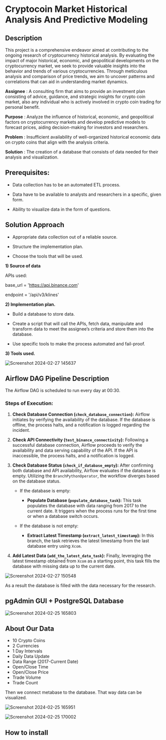 # Cryptocoin Market Historical Analysis And Predictive Modeling
## Description

This project is a comprehensive endeavor aimed at contributing to the ongoing research of cryptocurrency historical analysis. By evaluating the impact of major historical, economic, and geopolitical developments on the cryptocurrency market, we seek to provide valuable insights into the behavior and trends of various cryptocurrencies. Through meticulous analysis and comparison of price trends, we aim to uncover patterns and correlations that can aid in understanding market dynamics.

**Assignee** : A consulting firm that aims to provide an investment plan consisting of advice, guidance, and strategic insights for crypto coin market, also any individual who is actively involved in crypto coin trading for personal benefit.

**Purpose** : Analyze the influence of historical, economic, and geopolitical factors on cryptocurrency markets and develop predictive models to forecast prices, aiding decision-making for investors and researchers.

**Problem** : Insufficient availability of well-organized historical economic data on crypto coins that align with the analysis criteria.

**Solution** : The creation of a database that consists of data needed for their analysis and visualization.

## Prerequisites:

* Data collection has to be an automated ETL process.

* Data have to be available to analysts and researchers in a specific, given form.

* Ability to visualize data in the form of questions.

## Solution Approach

* Appropriate data collection out of a reliable source.
  
* Structure the implementation plan.
  
* Choose the tools that will be used.

**1) Source of data** 

APIs used:

base_url = 'https://api.binance.com'

endpoint = '/api/v3/klines'

**2) Implementation plan.** 

* Build a database to store data.

* Create a script that will call the APIs, fetch data, manipulate and transform data to meet the assignee’s criteria and store them into the database.

* Use specific tools to make the process automated and fail-proof.

**3) Tools used.**

![Screenshot 2024-02-27 145637](https://github.com/MikeMach94/Cryptocoin-Market-Historical-Analysis-And-Predictive-Modeling/assets/125815367/17572230-969c-4bd3-b74c-7a7232cda5cb)

## Airflow DAG Pipeline Description

The Airflow DAG is scheduled to run every day at 00:30.

### Steps of Execution:

1. **Check Database Connection (`check_database_connection`):** Airflow initiates by verifying the availability of the database. If the database is offline, the process halts, and a notification is logged regarding the incident.

2. **Check API Connectivity (`test_binance_connectivity`):** Following a successful database connection, Airflow proceeds to verify the availability and data serving capability of the API. If the API is inaccessible, the process halts, and a notification is logged.

3. **Check Database Status (`check_if_database_empty`):** After confirming both database and API availability, Airflow evaluates if the database is empty. Utilizing the `BranchPythonOperator`, the workflow diverges based on the database status.

    - If the database is empty:
        - **Populate Database (`populate_database_task`):** This task populates the database with data ranging from 2017 to the current date. It triggers when the process runs for the first time or when a database switch occurs.

    - If the database is not empty:
        - **Extract Latest Timestamp (`extract_latest_timestamp`):** In this branch, the task retrieves the latest timestamp from the last database entry using `Xcom`.

4. **Add Latest Data (`add_the_latest_data_task`):** Finally, leveraging the latest timestamp obtained from `Xcom` as a starting point, this task fills the database with missing data up to the current date.

![Screenshot 2024-02-27 150548](https://github.com/MikeMach94/Cryptocoin-Market-Historical-Analysis-And-Predictive-Modeling/assets/125815367/7150020d-2a8d-4650-9c7c-2bf8bd0a2592)

As a result the database is filled with the data necessary for the research.

## pgAdmin GUI + PostgreSQL Database

![Screenshot 2024-02-25 165803](https://github.com/MikeMach94/Cryptocoin-Market-Historical-Analysis-And-Predictive-Modeling/assets/125815367/be53a3bf-4abe-4e4d-b5a4-22356a324066)

## About Our Data

* 10 Crypto Coins
* 2 Currencies
* 1 Day Intervals
* Daily Data Update
* Data Range (2017-Current Date)
* Open/Close Time
* Open/Close Price
* Trade Volume
* Trade Count 

Then we connect metabase to the database. That way data can be visualized.

![Screenshot 2024-02-25 165951](https://github.com/MikeMach94/Cryptocoin-Market-Historical-Analysis-And-Predictive-Modeling/assets/125815367/b1695f9a-c9f9-4716-a134-98175a8612ee)

![Screenshot 2024-02-25 170002](https://github.com/MikeMach94/Cryptocoin-Market-Historical-Analysis-And-Predictive-Modeling/assets/125815367/cb0651ef-b5c8-4cf9-b1b0-11ef588c4680)

## How to install
